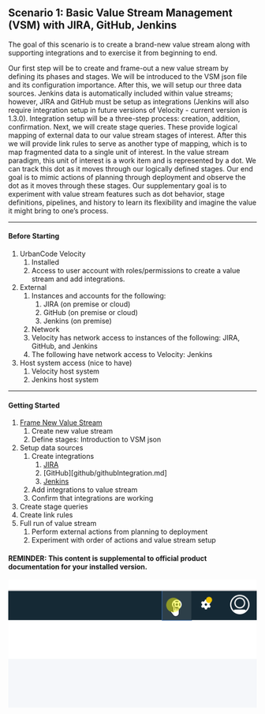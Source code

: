 

## Scenario 1: Basic Value Stream Management (VSM) with JIRA, GitHub, Jenkins

The goal of this scenario is to create a brand-new value stream along with supporting integrations and to exercise it from beginning to end.

Our first step will be to create and frame-out a new value stream by defining its phases and stages. We will be introduced to the VSM json file and its configuration importance. After this, we will setup our three data sources. Jenkins data is automatically included within value streams; however, JIRA and GitHub must be setup as integrations (Jenkins will also require integration setup in future versions of Velocity - current version is 1.3.0). Integration setup will be a three-step process: creation, addition, confirmation. Next, we will create stage queries. These provide logical mapping of external data to our value stream stages of interest. After this we will provide link rules to serve as another type of mapping, which is to map fragmented data to a single unit of interest. In the value stream paradigm, this unit of interest is a work item and is represented by a dot.  We can track this dot as it moves through our logically defined stages. Our end goal is to mimic actions of planning through deployment and observe the dot as it moves through these stages. Our supplementary goal is to experiment with value stream features such as dot behavior, stage definitions, pipelines, and history to learn its flexibility and imagine the value it might bring to one’s process.
___

#### Before Starting
1. UrbanCode Velocity
   1.	Installed
    2.	Access to user account with roles/permissions to create a value stream and add integrations.
2. External
   1. Instances and accounts for the following:
      1.	JIRA (on premise or cloud)
      2.	GitHub (on premise or cloud)
      3.	Jenkins (on premise)
   2.	Network
   1.	Velocity has network access to instances of the following: JIRA, GitHub, and Jenkins
   2.	The following have network access to Velocity: Jenkins
3. Host system access (nice to have)
   1.	Velocity host system
   2.	Jenkins host system

___

#### Getting Started
1. [Frame New Value Stream](valueStream/valueStream.md)
   1.	Create new value stream
   2.	Define stages: Introduction to VSM json
2. Setup data sources
   1. Create integrations
      1. [JIRA](jira/jiraIntegration.md)
      2.	[GitHub][github/githubIntegration.md]
      3. [Jenkins](jenkinsPlugin/jenkinsPlugin.md)
   2.	Add integrations to value stream
   3.	Confirm that integrations are working
3. Create stage queries
4. Create link rules
5. Full run of value stream
   1.	Perform external actions from planning to deployment
   2.	Experiment with order of actions and value stream setup

#### REMINDER: This content is supplemental to official product documentation for your installed version.
![Documentation can be accessed in the upper right of Velocity](general/docs.gif)